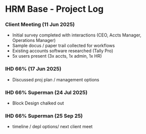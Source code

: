 # HRM Base - Project Log

### Client Meeting (11 Jun 2025)

-   Initial survey completed with interactions (CEO, Accts Manager, Operations Manager)
-   Sample docus / paper trail collected for workflows
-   Existing accounts software researched (Tally Pro)
-   5x users present (3x accts, 1x admin, 1x HR)

### IHD 66% (17 Jun 2025)

-   Discussed proj plan / management options

### IHD 66% Superman (24 Jul 2025)

-   Block Design chalked out

### IHD 66% Superman (25 Sep 25)

-   timeline / depl options/ next client meet
